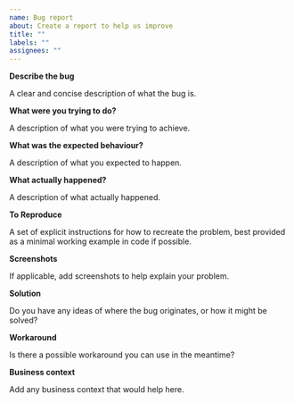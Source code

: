```yaml
---
name: Bug report
about: Create a report to help us improve
title: ""
labels: ""
assignees: ""
---
```


**Describe the bug**

A clear and concise description of what the bug is.

**What were you trying to do?**

A description of what you were trying to achieve.

**What was the expected behaviour?**

A description of what you expected to happen.

**What actually happened?**

A description of what actually happened.

**To Reproduce**

A set of explicit instructions for how to recreate the problem, best provided as a minimal working example in code if possible.

**Screenshots**

If applicable, add screenshots to help explain your problem.

**Solution**

Do you have any ideas of where the bug originates, or how it might be solved?

**Workaround**

Is there a possible workaround you can use in the meantime?

**Business context**

Add any business context that would help here.
